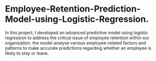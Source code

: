 # Employee-Retention-Prediction-Model-using-Logistic-Regression.
In this project, I developed an advanced predictive model using logistic regression to address the critical issue of employee retention within our organization. the model analyse various employee-related factors and patterns to make accurate predictions regarding whether an employee is likely to stay or leave.
